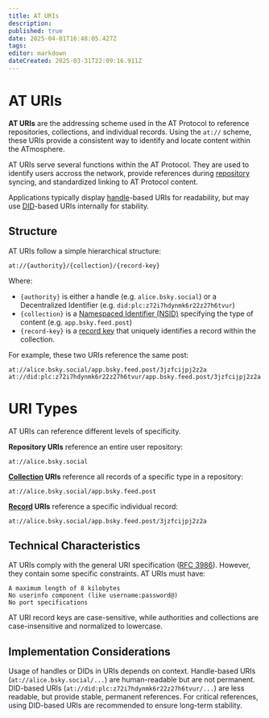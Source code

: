 ```yaml
---
title: AT URIs
description: 
published: true
date: 2025-04-01T16:48:05.427Z
tags: 
editor: markdown
dateCreated: 2025-03-31T22:09:16.911Z
---
```


# AT URIs
**AT URIs** are the addressing scheme used in the AT Protocol to reference repositories, collections, and individual records. Using the `at://` scheme, these URIs provide a consistent way to identify and locate content within the ATmosphere.

AT URIs serve several functions within the AT Protocol. They are used to identify users accross the network, provide references during [repository](/en/wiki/reference/data/repositories) syncing, and standardized linking to AT Protocol content.

Applications typically display [handle](/en/wiki/reference/identifiers/handles)-based URIs for readability, but may use [DID](/en/wiki/reference/identifiers/did)-based URIs internally for stability.

## Structure

AT URIs follow a simple hierarchical structure:
```
at://{authority}/{collection}/{record-key}
```
Where:

- `{authority}` is either a handle (e.g. `alice.bsky.social`) or a Decentralized Identifier (e.g. `did:plc:z72i7hdynmk6r22z27h6tvur`)
- `{collection}` is a [Namespaced Identifier (NSID)](/en/wiki/reference/identifiers/nsid) specifying the type of content (e.g. `app.bsky.feed.post`)
- `{record-key}` is a [record key](/en/wiki/reference/identifiers/rkey) that uniquely identifies a record within the collection.

For example, these two URIs reference the same post:

```
at://alice.bsky.social/app.bsky.feed.post/3jzfcijpj2z2a
at://did:plc:z72i7hdynmk6r22z27h6tvur/app.bsky.feed.post/3jzfcijpj2z2a
```
# URI Types

AT URIs can reference different levels of specificity.

**Repository URIs** reference an entire user repository:

```
at://alice.bsky.social
```

**[Collection](/en/wiki/reference/data/collections) URIs** reference all records of a specific type in a repository:

```
at://alice.bsky.social/app.bsky.feed.post
```

**[Record](/en/wiki/reference/data/records) URIs** reference a specific individual record:

```
at://alice.bsky.social/app.bsky.feed.post/3jzfcijpj2z2a
```

## Technical Characteristics

AT URIs comply with the general URI specification ([RFC 3986](https://datatracker.ietf.org/doc/html/rfc3986)). However, they contain some specific constraints. AT URIs must have:

    A maximum length of 8 kilobytes
    No userinfo component (like username:password@)
    No port specifications

AT URI record keys are case-sensitive, while authorities and collections are case-insensitive and normalized to lowercase.

## Implementation Considerations

Usage of handles or DIDs in URIs depends on context. Handle-based URIs (`at://alice.bsky.social/...`) are human-readable but are not permanent. DID-based URIs (`at://did:plc:z72i7hdynmk6r22z27h6tvur/...`) are less readable, but provide stable, permanent references. For critical references, using DID-based URIs are recommended to ensure long-term stability. 